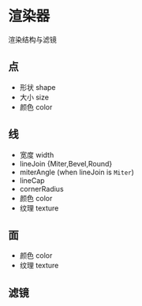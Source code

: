 # 渲染器

渲染结构与滤镜

## 点
+ 形状 shape
+ 大小 size
+ 颜色 color

## 线
+ 宽度 width
+ lineJoin {Miter,Bevel,Round}
+ miterAngle (when lineJoin is `Miter`)
+ lineCap
+ cornerRadius
+ 颜色 color
+ 纹理 texture

## 面
+ 颜色 color
+ 纹理 texture

## 滤镜

